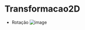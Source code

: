 # Transformacao2D
- Rotação
  ![image](https://user-images.githubusercontent.com/55249802/213327415-6bf62dc2-27b8-4914-b69d-218ffc62d904.png)

